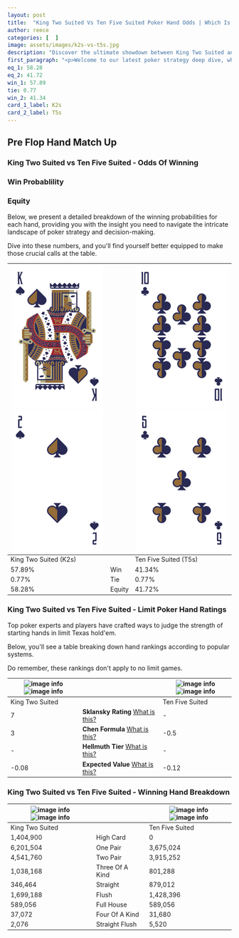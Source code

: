 ```yaml
---
layout: post
title:  "King Two Suited Vs Ten Five Suited Poker Hand Odds | Which Is The Better Hand In Poker? A Complete Guide"
author: reece
categories: [  ]
image: assets/images/k2s-vs-t5s.jpg
description: "Discover the ultimate showdown between King Two Suited and Ten Five Suited in poker! Uncover the odds, strategies, and scenarios where one hand triumphs over the other. Get ready to up your poker game with this thrilling analysis."
first_paragraph: "<p>Welcome to our latest poker strategy deep dive, where we're pitting two distinct hands against each other in a high-stakes showdown: King Two Suited vs Ten Five Suited.</p><p>In the dynamic world of poker, every decision counts, and knowing which hand holds the upper hand is key to your success at the table.</p><p>In this article, we'll dissect these two hands, explore the scenarios where one dominates the other, and equip you with the knowledge to make strategic choices that can tip the odds in your favor.</p><p>Get ready to unravel the intriguing dynamics of these poker hands and elevate your game to new heights.</p>"
eq_1: 58.28
eq_2: 41.72
win_1: 57.89
tie: 0.77
win_2: 41.34
card_1_label: K2s
card_2_label: T5s
---
```




[comment]: # (sp0)

## Pre Flop Hand Match Up

<div class="table hand-ratings" markdown="1"> 



### King Two Suited vs Ten Five Suited - Odds Of Winning


  
<div class="row graphs"> 
<div class="col-lg-6">
    <h3>Win Probablility</h3>
    <canvas id="WinChart"></canvas>
</div>
<div class="col-lg-6">
    <h3>Equity</h3>
    <canvas id="EquityChart"></canvas>
</div>
</div>

  Below, we present a detailed breakdown of the winning probabilities for each hand, providing you with the insight you need to navigate the intricate landscape of poker strategy and decision-making. 

Dive into these numbers, and you'll find yourself better equipped to make those crucial calls at the table.


    
| ![image info](assets/images/hand1/k.png) ![image info](assets/images/hand1/2.png) |  | ![image info](assets/images/hand2/t.png) ![image info](assets/images/hand2/5.png) |
| -------- | -------- | -------- |
| King Two Suited (K2s) |  | Ten Five Suited (T5s) |
| 57.89% | Win | 41.34% |
| 0.77% | Tie | 0.77% |
| 58.28% | Equity | 41.72% |




[comment]: # (sp1)



### King Two Suited vs Ten Five Suited - Limit Poker Hand Ratings

Top poker experts and players have crafted ways to judge the strength of starting hands in limit Texas hold'em. 

Below, you'll see a table breaking down hand rankings according to popular systems. 

Do remember, these rankings don't apply to no limit games.


    
| ![image info](https://www.riverpairs.com/assets/images/hand1/k.png) ![image info](https://www.riverpairs.com/assets/images/hand1/2.png) |  | ![image info](https://www.riverpairs.com/assets/images/hand2/t.png) ![image info](https://www.riverpairs.com/assets/images/hand2/5.png) |
| -------- | -------- | -------- |
| King Two Suited |  | Ten Five Suited |
| 7 | **Sklansky Rating** [What is this?](/sklansky-rating-explained) | - |
| 3 | **Chen Formula** [What is this?](/chen-formula-explained) | -0.5 |
| - | **Hellmuth Tier** [What is this?](/Hellmuth-tier-explained) | - |
| -0.08 | **Expected Value** [What is this?](/expected-value-explained) | -0.12 |




[comment]: # (sp2)



### King Two Suited vs Ten Five Suited - Winning Hand Breakdown


    
| ![image info](https://www.riverpairs.com/assets/images/hand1/k.png) ![image info](https://www.riverpairs.com/assets/images/hand1/2.png) |  | ![image info](https://www.riverpairs.com/assets/images/hand2/t.png) ![image info](https://www.riverpairs.com/assets/images/hand2/5.png) |
| -------- | -------- | -------- |
| King Two Suited |  | Ten Five Suited |
| 1,404,900 | High Card | 0 |
| 6,201,504 | One Pair | 3,675,024 |
| 4,541,760 | Two Pair | 3,915,252 |
| 1,038,168 | Three Of A Kind | 801,288 |
| 346,464 | Straight | 879,012 |
| 1,699,188 | Flush | 1,428,396 |
| 589,056 | Full House | 589,056 |
| 37,072 | Four Of A Kind | 31,680 |
| 2,076 | Straight Flush | 5,520 |




[comment]: # (sp3)



</div>

[comment]: # (sp4)



[comment]: # (sp5)


